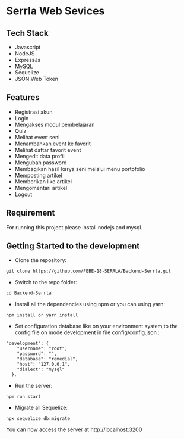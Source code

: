# Serrla Web Sevices

## Tech Stack

- Javascript
- NodeJS
- ExpressJs
- MySQL
- Sequelize
- JSON Web Token

## Features

- Registrasi akun
- Login
- Mengakses modul pembelajaran
- Quiz
- Melihat event seni
- Menambahkan event ke favorit
- Melihat daftar favorit event
- Mengedit data profil
- Mengubah password
- Membagikan hasil karya seni melalui menu portofolio
- Memposting artikel
- Memberikan like artikel
- Mengomentari artikel
- Logout

## Requirement

For running this project please install nodejs and mysql.

## Getting Started to the development

- Clone the repository:

```
git clone https://github.com/FEBE-18-SERRLA/Backend-Serrla.git
```

- Switch to the repo folder:

```
cd Backend-Serrla
```

- Install all the dependencies using npm or you can using yarn:

```
npm install or yarn install
```

- Set configuration database like on your environment system,to the config file on mode development in file config/config.json :

```
"development": {
    "username": "root",
    "password": "",
    "database": "remedial",
    "host": "127.0.0.1",
    "dialect": "mysql"
  },
```

- Run the server:

```
npm run start
```

- Migrate all Sequelize:

```
npx sequelize db:migrate
```

You can now access the server at http://localhost:3200
